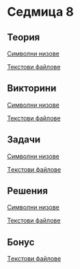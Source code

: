 Седмица 8
=================================

Теория
------
[Символни низове](https://drive.google.com/file/d/1D2rJlcVp4ikCB5p415od7SRdT9X-5KmM/view?usp=sharing)


[Текстови файлове](https://drive.google.com/file/d/1Y2Npnt4XimyM_niTO3HVp11jndMDQJps/view?usp=sharing)

Викторини
---------
[Символни низове](https://forms.gle/HAHG2f5uPhk2BTZ8A)

[Текстови файлове](https://forms.gle/y7KB4PMRiD2nXAeh7)

Задачи
------
[Символни низове](../tasks/strings.md)

[Tекстови файлове](../tasks/files.md)

Решения
-------
[Символни низове](../solutions/strings/)

[Текстови файлове](../solutions/files/)

Бонус
-----
[Tекстови файлове](../bonus/text_files.md)
